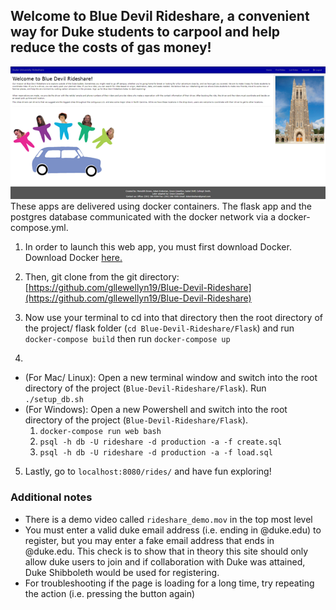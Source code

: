 ## Welcome to Blue Devil Rideshare, a convenient way for Duke students to carpool and help reduce the costs of gas money! 
![Screenshot home page](home_page.png)<br>
These apps are delivered using docker containers. The flask app and the postgres database communicated with the docker network via a docker-compose.yml.

1. In order to launch this web app, you must first download Docker. Download Docker [here.](https://www.docker.com/get-started)

2. Then, git clone from the git directory: [https://github.com/gllewellyn19/Blue-Devil-Rideshare](https://github.com/gllewellyn19/Blue-Devil-Rideshare)

3. Now use your terminal to cd into that directory then the root directory of the project/ flask folder (`cd Blue-Devil-Rideshare/Flask`) and run `docker-compose build` then run `docker-compose up`

4. 
* (For Mac/ Linux): Open a new terminal window and switch into the root directory of the project (`Blue-Devil-Rideshare/Flask`). Run `./setup_db.sh` 
* (For Windows): Open a new Powershell and switch into the root directory of the project (`Blue-Devil-Rideshare/Flask`). 
	1. `docker-compose run web bash`
	2. `psql -h db -U rideshare -d production -a -f create.sql`
	3. `psql -h db -U rideshare -d production -a -f load.sql`

5. Lastly, go to `localhost:8080/rides/` and have fun exploring!


### Additional notes
* There is a demo video called `rideshare_demo.mov` in the top most level
* You must enter a valid duke email address (i.e. ending in @duke.edu) to register, but you may enter a fake email address that ends in @duke.edu. This check is to show that in theory this site should only allow duke users to join and if collaboration with Duke was attained, Duke Shibboleth would be used for registering. 
* For troubleshooting if the page is loading for a long time, try repeating the action (i.e. pressing the button again)